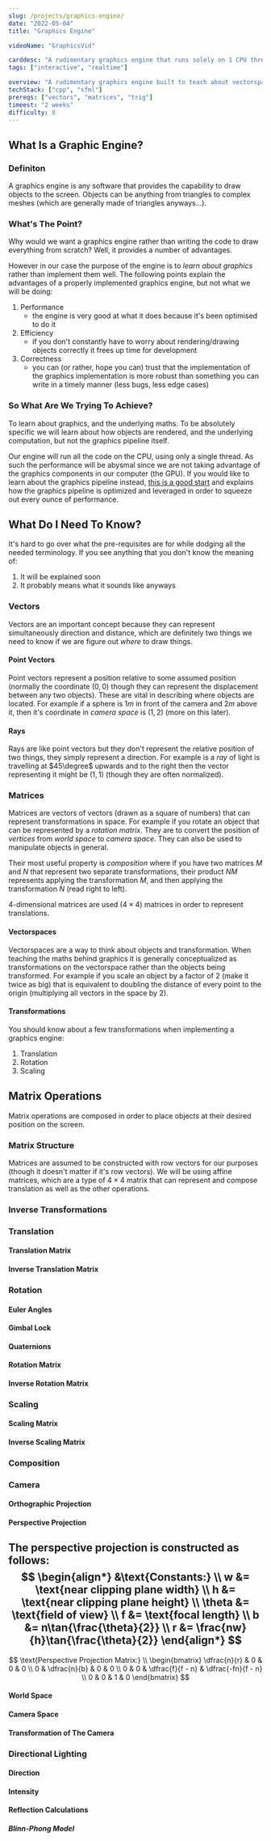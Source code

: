 ```yaml
---
slug: /projects/graphics-engine/
date: "2022-05-04"
title: "Graphics Engine"

videoName: "GraphicsVid"

carddesc: "A rudimentary graphics engine that runs solely on 1 CPU thread, written to practice the mathematical foundations of graphics programming."
tags: ["interactive", "realtime"]

overview: "A rudimentary graphics engine built to teach about vectorspaces, graphics, directional lighting"
techStack: ["cpp", "sfml"]
prereqs: ["vectors", "matrices", "trig"]
timeest: "2 weeks"
difficulty: 8
---
```


## What Is a Graphic Engine?
### Definiton
A graphics engine is any software that provides the capability to draw objects to the screen. Objects can be anything from triangles to complex meshes (which are generally made of triangles anyways...).

### What's The Point?
Why would we want a graphics engine rather than writing the code to draw everything from scratch? Well, it provides a number of advantages.

However in our case the purpose of the engine is to *learn about graphics* rather than implement them well.
The following points explain the advantages of a properly implemented graphics engine, but not what we will be doing:
1. Performance
   - the engine is very good at what it does because it's been optimised to do it
2. Efficiency
   - if you don't constantly have to worry about rendering/drawing objects correctly it frees up time for development
3. Correctness
   - you can (or rather, hope you can) trust that the implementation of the graphics implementation is more robust than something you can write in a timely manner (less bugs, less edge cases)

### So What Are We Trying To Achieve?
To learn about graphics, and the underlying maths.
To be absolutely specific we will learn about how objects are rendered, and the underlying computation, but not the graphics pipeline itself.

Our engine will run all the code on the CPU, using only a single thread. As such the performance will be abysmal since we are not taking advantage of the graphics components in our computer (the GPU). If you would like to learn about the graphics pipeline instead, [this is a good start](https://www.khronos.org/opengl/wiki/Rendering_Pipeline_Overview) and explains how the graphics pipeline is optimized and leveraged in order to squeeze out every ounce of performance.

## What Do I Need To Know?
It's hard to go over what the pre-requisites are for while dodging all the needed terminology. If you see anything that you don't know the meaning of:
1. It will be explained soon
2. It probably means what it sounds like anyways

### Vectors
Vectors are an important concept because they can represent simultaneously direction and distance, which are definitely two things we need to know if we are figure out *where* to draw things.

#### Point Vectors
Point vectors represent a position relative to some assumed position (normally the coordinate $(0, 0)$ though they can represent the displacement between any two objects). These are vital in describing where objects are located. For example if a sphere is $1m$ in front of the camera and $2m$ above it, then it's coordinate in *camera space* is $(1, 2)$ (more on this later).

#### Rays
Rays are like point vectors but they don't represent the relative position of two things, they simply represent a direction. For example is a *ray* of light is travelling at $45\degree$ upwards and to the right then the vector representing it might be $(1, 1)$ (though they are often normalized).

### Matrices
Matrices are vectors of vectors (drawn as a square of numbers) that can represent transformations in space. For example if you rotate an object that can be represented by a *rotation matrix*. They are to convert the position of *vertices* from *world space* to *camera space*. They can also be used to manipulate objects in general.

Their most useful property is *composition* where if you have two matrices $M$ and $N$ that represent two separate transformations, their product $NM$ represents applying the transformation $M$, and then applying the transformation $N$ (read right to left).

4-dimensional matrices are used ($4\times 4$) matrices in order to represent translations.

#### Vectorspaces
Vectorspaces are a way to think about objects and transformation. When teaching the maths behind graphics it is generally conceptualized as transformations on the vectorspace rather than the objects being transformed. For example if you scale an object by a factor of $2$ (make it twice as big) that is equivalent to doubling the distance of every point to the origin (multiplying all vectors in the space by $2$).

#### Transformations
You should know about a few transformations when implementing a graphics engine:
1. Translation
2. Rotation
3. Scaling

## Matrix Operations
Matrix operations are composed in order to place objects at their desired position on the screen.

### Matrix Structure
Matrices are assumed to be constructed with row vectors for our purposes (though it doesn't matter if it's row vectors). We will be using affine matrices, which are a type of $4\times 4$ matrix that can represent and compose translation as well as the other operations.


### Inverse Transformations

### Translation
#### Translation Matrix
#### Inverse Translation Matrix

### Rotation
#### Euler Angles
#### Gimbal Lock
#### Quaternions
#### Rotation Matrix
#### Inverse Rotation Matrix

### Scaling
#### Scaling Matrix
#### Inverse Scaling Matrix

### Composition

### Camera
#### Orthographic Projection
#### Perspective Projection
The perspective projection is constructed as follows:
$$
\begin{align*}
&\text{Constants:} \\
w &= \text{near clipping plane width} \\
h &= \text{near clipping plane height} \\
\theta &= \text{field of view} \\
f &= \text{focal length} \\
b &= n\tan{\frac{\theta}{2}} \\
r &= \frac{nw}{h}\tan{\frac{\theta}{2}}
\end{align*}
$$
---
$$
\text{Perspective Projection Matrix:} \\
\begin{bmatrix}
\dfrac{n}{r} & 0 & 0 & 0 \\
0 & \dfrac{n}{b} & 0 & 0 \\
0 & 0 & \dfrac{f}{f - n} & \dfrac{-fn}{f - n} \\
0 & 0 & 1 & 0
\end{bmatrix}
$$

#### World Space
#### Camera Space
#### Transformation of The Camera

### Directional Lighting
#### Direction
#### Intensity
#### Reflection Calculations
##### Blinn-Phong Model
